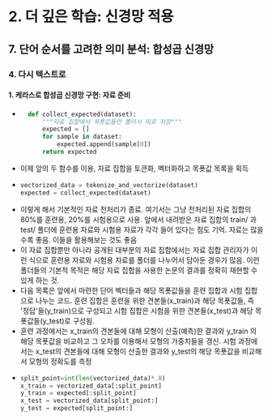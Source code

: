 # 2. 더 깊은 학습: 신경망 적용
## 7. 단어 순서를 고려한 의미 분석: 합성곱 신경망
### 4. 다시 텍스트로
#### 1. 케라스로 합성곱 신경망 구현: 자료 준비
- ```python
    def collect_expected(dataset):
        """자료 집합에서 목푯값들만 뽑아서 따로 저장"""
        expected = []
        for sample in dataset:
            expected.append(sample[0])
        return expected
    ```
- 이제 앞의 두 함수를 이용, 자료 집합을 토큰화, 벡터화하고 목푯값 목록을 획득
- ```python
  vectorized_data = tokenize_and_vectorize(dataset)
  expected = collect_expected(dataset)
  ```
- 이렇게 해서 기본적인 자료 전처리가 종료. 여기서는 그냥 전처리된 자료 집합의 80%를 훈련용, 20%를 시험용으로 사용. 앞에서 내려받은 자료 집합의 train/ 과 test/ 폴더에 훈련용 자료와 시험용 자료가 각각 들어 있다는 점도 기억. 자료는 많을수록 좋음. 이들을 활용해보는 것도 좋음
- 이 자료 집합뿐만 아니라 공개된 대부분의 자료 집합에서는 자료 집합 관리자가 이런 식으로 훈련용 자료와 시험용 자료를 폴더를 나누어서 담아둔 경우가 많음. 이런 폴더들의 기본적 목적은 해당 자료 집합을 사용한 논문의 결과를 정확히 재현할 수 있게 하는 것.
- 다음 목록은 앞에서 마련한 단어 벡터들과 해당 목푯값들을 훈련 집합과 시험 집합으로 나누는 코드. 훈련 집합은 훈련을 위한 견본들(x_train)과 해당 목푯값들, 즉 '정답'들(y_train)으로 구성되고 시험 집합은 시험을 위한 견본들(x_test)과 해당 목푯값들(y_test)로 구성됨.
- 훈련 과정에서는 x_train의 견본들에 대해 모형이 산출(예측)한 결과와 y_train 의 해당 목푯값을 비교하고 그 오차를 이용해서 모형의 가중치들을 갱신. 시험 과정에서는 x_test의 견본들에 대해 모형이 산출한 결과와 y_test의 해당 목푯값을 비교해서 모형의 정확도를 측정
- ```python
  split_point=int(len(vectorized_data)*.8)
  x_train = vectorized_data[:split_point]
  y_train = expected[:split_point]
  x_test = vectorized_data[split_point:]
  y_test = expected[split_point:]
  ```
